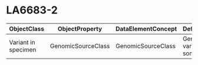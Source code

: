 # LA6683-2

| ObjectClass | ObjectProperty | DataElementConcept | DefDataElementConcept | ValueMeaning | LabelValueMeaning | Referentiel | url | ConceptualDomain | TypeConceptualDomain | FormatConceptualDomain | IdDataElementConcept |
| ----------- | -------------- | ------------------ | --------------------- | ------------ | ----------------- | ----------- | --- | ---------------- | -------------------- | ---------------------- | -------------------- |
| Variant in specimen | GenomicSourceClass | GenomicSourceClass | Genomic class of the variant (eg: germline, somatic, and prenatal) | Germline | Germline | LOINC | http://s.details.loinc.org/LOINC/48002-0.html | LA6683-2 | Enumerated | String | O79 |
